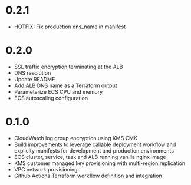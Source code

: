 # 0.2.1

* HOTFIX: Fix production dns_name in manifest

# 0.2.0

* SSL traffic encryption terminating at the ALB
* DNS resolution
* Update README
* Add ALB DNS name as a Terraform output
* Parameterize ECS CPU and memory
* ECS autoscaling configuration

# 0.1.0

* CloudWatch log group encryption using KMS CMK
* Build improvements to leverage callable deployment workflow and explicity manifests for development and production environments
* ECS cluster, service, task and ALB running vanilla nginx image
* KMS customer managed key provisioning with multi-region replication
* VPC network provisioning
* Github Actions Terraform workflow definition and integration
